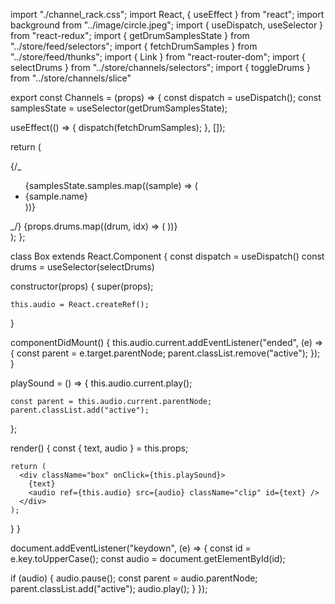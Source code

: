 import "./channel_rack.css";
import React, { useEffect } from "react";
import background from "../image/circle.jpeg";
import { useDispatch, useSelector } from "react-redux";
import { getDrumSamplesState } from "../store/feed/selectors";
import { fetchDrumSamples } from "../store/feed/thunks";
import { Link } from "react-router-dom";
import { selectDrums } from "../store/channels/selectors";
import { toggleDrums } from "../store/channels/slice"

export const Channels = (props) => {
const dispatch = useDispatch();
const samplesState = useSelector(getDrumSamplesState);

useEffect(() => {
dispatch(fetchDrumSamples);
}, []);

return (
<div
id="display"
className="display"
// style={{ backgroundImage: `url(${background})` }} >
{/_ <ul>
{samplesState.samples.map((sample) => (
<li key={sample.id}>{sample.name}</li>
))}
</ul> _/}
{props.drums.map((drum, idx) => (
<Box text={drum.name} key={idx} audio={drum.url} />
))}
</div>
);
};

class Box extends React.Component {
const dispatch = useDispatch()
const drums = useSelector(selectDrums)

constructor(props) {
super(props);

    this.audio = React.createRef();

}

componentDidMount() {
this.audio.current.addEventListener("ended", (e) => {
const parent = e.target.parentNode;
parent.classList.remove("active");
});
}

playSound = () => {
this.audio.current.play();

    const parent = this.audio.current.parentNode;
    parent.classList.add("active");

};

render() {
const { text, audio } = this.props;

    return (
      <div className="box" onClick={this.playSound}>
        {text}
        <audio ref={this.audio} src={audio} className="clip" id={text} />
      </div>
    );

}
}

document.addEventListener("keydown", (e) => {
const id = e.key.toUpperCase();
const audio = document.getElementById(id);

if (audio) {
audio.pause();
const parent = audio.parentNode;
parent.classList.add("active");
audio.play();
}
});
